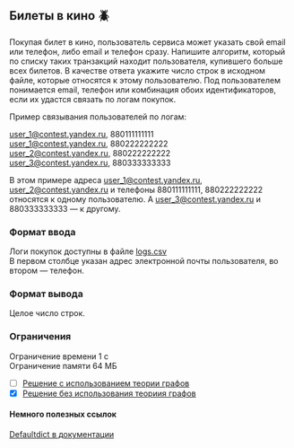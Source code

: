 ## Билеты в кино :beetle:

Покупая билет в кино, пользователь сервиса может указать свой email или телефон, либо email и телефон сразу. Напишите алгоритм, который по списку таких транзакций находит пользователя, купившего больше всех билетов. В качестве ответа укажите число строк в исходном файле, которые относятся к этому пользователю. Под пользователем понимается email, телефон или комбинация обоих идентификаторов, если их удастся связать по логам покупок.

Пример связывания пользователей по логам:

user_1@contest.yandex.ru, 880111111111\
user_1@contest.yandex.ru, 880222222222\
user_2@contest.yandex.ru, 880222222222\
user_3@contest.yandex.ru, 880333333333

В этом примере адреса user_1@contest.yandex.ru, user_2@contest.yandex.ru и телефоны 880111111111, 880222222222 относятся к одному пользователю. А user_3@contest.yandex.ru и 880333333333 — к другому.

### Формат ввода

Логи покупок доступны в файле [logs.csv](https://disk.yandex.ru/d/ULHABqNIyu9fmg)\
В первом столбце указан адрес электронной почты пользователя, во втором — телефон.

### Формат вывода

Целое число строк.

### Ограничения

Ограничение времени 1 с\
Ограничение памяти 64 МБ

- [ ] [Решение с использованием теории графов]()
- [x] [Решение без использования теориия графов]()

#### Немного полезных ссылок

[Defaultdict в документации](https://docs.python.org/3/library/collections.html#collections.defaultdict)